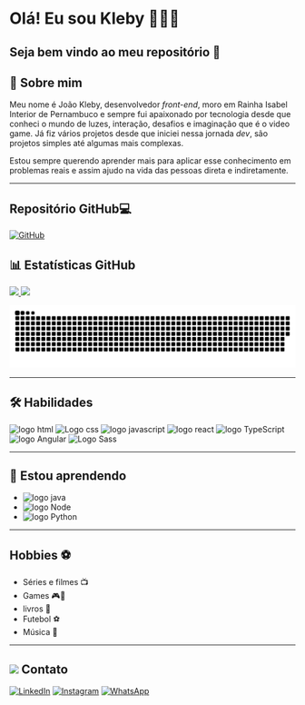 # Olá! Eu sou Kleby 👨🏻‍💻

## Seja bem vindo ao meu repositório 👋

## 🚀 Sobre mim

Meu nome é João Kleby, desenvolvedor *front-end*, moro em Rainha Isabel Interior de Pernambuco e sempre fui apaixonado por tecnologia desde que conheci o mundo de luzes, interação, desafios e imaginação que é o video game. Já fiz vários projetos desde que iniciei nessa jornada *dev*, são projetos simples até algumas mais complexas.

Estou sempre querendo aprender mais para aplicar esse conhecimento em problemas reais e assim ajudo na vida das pessoas direta e indiretamente.

---

## Repositório GitHub:computer:

 [![GitHub](https://img.shields.io/badge/GitHub-000?style=for-the-badge&logo=github&logoColor=fff)](https://github.com/Kleby/)

##  :bar_chart: Estatísticas GitHub
<div><a href="https://github.com/Kleby"><img loading="lazy" height="180em" src="https://github-readme-stats.vercel.app/api/top-langs/?username=kleby&layout=compact&langs_count=7&theme=highcontrast&count_private=false"/> <img loading="github" height="180em" src="https://github-readme-stats.vercel.app/api?username=kleby&show_icons=true&theme=highcontrast&include_all_commits=true&count_private=false"/></a></div>

<!--[![Repo Card](https://github-readme-stats.vercel.app/api/pin/?username=Kleby&repo=angular_healty-recipes&bg_color=000&border_color=30A3DC&show_icons=true&icon_color=30A3DC&title_color=E94D5F&text_color=FFF theme)](https://github.com/Kleby/angular_healty-recipes) -->
![snake animation](https://github.com/Kleby/Kleby/blob/output/github-snake-dark.svg)

<!--
<picture>
  <source
    media="(prefers-color-scheme: light)"
    srcset="https://github.com/Kleby/Kleby/blob/output/github-snake.svg"
  />
  <img
    alt="github contribution grid snake animation"
    src="https://github.com/Kleby/Kleby/blob/output/github-snake.svg"
  />
</picture>
-->

---


## 🛠 Habilidades

<div>
	<img src="https://cdn.jsdelivr.net/gh/devicons/devicon/icons/html5/html5-original.svg" width="40" height="40" alt="logo html"title="Logo html"  /> <img src="https://cdn.jsdelivr.net/gh/devicons/devicon/icons/css3/css3-original.svg" width="40" height="40" alt="Logo css" title="Logo css" /> <img src="https://cdn.jsdelivr.net/gh/devicons/devicon/icons/javascript/javascript-original.svg" width="40" height="40" alt="logo javascript" title="logo javascript" /> <img src="https://cdn.jsdelivr.net/gh/devicons/devicon/icons/react/react-original.svg" width="40" height="40" alt="logo react" title="logo react" /> <img src="https://cdn.jsdelivr.net/gh/devicons/devicon/icons/typescript/typescript-original.svg" width="40" height="40" alt="logo TypeScript" title="logo TypeScript" /> <img src="https://cdn.jsdelivr.net/gh/devicons/devicon/icons/angularjs/angularjs-original.svg" width="40" height="40" alt="logo Angular" title="logo Angular" /> <img src="https://cdn.jsdelivr.net/gh/devicons/devicon/icons/sass/sass-original.svg" alt="Logo Sass" title=="Logo Sass" width="40" height="40" />         
</div>

---

## 🧠 Estou aprendendo

<ul>
    <li
        ><img src="https://cdn.jsdelivr.net/gh/devicons/devicon/icons/java/java-original.svg" width="40" height="40" alt="logo java"/>
    </li>
    <li>
        <img src="https://cdn.jsdelivr.net/gh/devicons/devicon/icons/nodejs/nodejs-original.svg" width="40" height="40" alt="logo Node" />
    </li>
    <li>
        <img loading="python" src="https://cdn.jsdelivr.net/gh/devicons/devicon/icons/python/python-original.svg" width="40" height="40" alt="logo Python" />
    </li>
</ul>  

---

## Hobbies  :soccer:

- Séries e filmes :tv: 
- Games :video_game::space_invader:
- livros :book:
- Futebol :soccer:
- Música :musical_note:

---

##  <img src="https://media.tenor.com/WHUtiaYJmI8AAAAC/contact-me-call-me.gif" width="40"/> Contato

[![LinkedIn](https://img.shields.io/badge/LinkedIn-%230077B5?style=for-the-badge&logo=linkedin&logoColor=fff "Linkedin de João Kleby")](https://www.linkedin.com/in/jkleby/)  [![Instagram](https://img.shields.io/badge/-Instagram-%23E4405F?style=for-the-badge&logo=instagram&logoColor=white  "Instagram de João Kleby")](https://www.instagram.com/klebyveiga/)  [![WhatsApp](https://img.shields.io/badge/WhatsApp-25D366?style=for-the-badge&logo=whatsapp&logoColor=white  "WhatsApp de João Kleby")](https://api.whatsapp.com/send/?phone=5554936181097&text&type=phone_number&app_absent=0)

